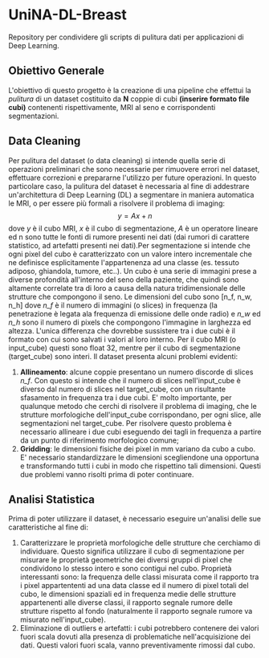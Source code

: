 # UniNA-DL-Breast

Repository per condividere gli scripts di pulitura dati per applicazioni di Deep Learning. 

## Obiettivo Generale
L'obiettivo di questo progetto è la creazione di una pipeline che effettui la *pulitura* di un dataset costituito da **N** coppie di cubi **(inserire formato file cubi)** contenenti rispettivamente, MRI al seno e corrispondenti segmentazioni.

## Data Cleaning
Per pulitura del dataset (o data cleaning) si intende quella serie di operazioni preliminari che sono necessarie per rimuovere errori nel dataset, effettuare correzioni e prepararne l'utilizzo per future operazioni. 
In questo particolare caso, la pulitura del dataset è necessaria al fine di addestrare un'architettura di Deep Learning (DL) a segmentare in maniera automatica le MRI, o per essere più formali a risolvere il problema di imaging:
$$ y = Ax + n $$
dove *y* è il cubo MRI, *x* è il cubo di segmentazione, *A* è un operatore lineare ed n sono tutte le fonti di rumore presenti nei dati (dai rumori di carattere statistico, ad artefatti presenti nei dati).Per segmentazione si intende che ogni pixel del cubo è caratterizzato con un valore intero incrementale che ne definisce esplicitamente l'appartenenza ad una classe (es. tessuto adiposo, ghiandola, tumore, etc..).
Un cubo è una serie di immagini prese a diverse profondità all'interno del seno della paziente, che quindi sono altamente correlate tra di loro a causa della natura tridimensionale delle strutture che compongono il seno. Le dimensioni del cubo sono [n_f, n_w, n_h] dove *n_f* è il numero di immagini (o slices) in frequenza (la penetrazione è legata ala frequenza di emissione delle onde radio) e *n_w* ed *n_h* sono il numero di pixels che compongono l'immagine in larghezza ed altezza. L'unica differenza che dovrebbe sussistere tra i due cubi è il formato con cui sono salvati i valori al loro interno. Per il cubo MRI (o input_cube) questi sono float 32, mentre per il cubo di segmentazione (target_cube) sono interi. 
Il dataset presenta alcuni problemi evidenti: 
1. **Allineamento**: alcune coppie presentano un numero discorde di slices  *n_f*. Con questo si intende che il numero di slices nell'input_cube è diverso dal numero di slices nel target_cube, con un risultante sfasamento in frequenza tra i due cubi. E' molto importante, per qualunque metodo che cerchi di risolvere il problema di imaging, che le strutture morfologiche dell'input_cube corrispondano, per ogni slice, alle segmentazioni nel target_cube. Per risolvere questo problema è necessario allineare i due cubi eseguendo dei tagli in frequenza a partire da un punto di riferimento morfologico comune;
2. **Gridding**: le dimensioni fisiche dei pixel in mm variano da cubo a cubo. E' necessario standardizzare le dimensioni scegliendone una opportuna e transformando tutti i cubi in modo che rispettino tali dimensioni.
Questi due problemi vanno risolti prima di poter continuare.
## Analisi Statistica
Prima di poter utilizzare il dataset, è necessario eseguire un'analisi delle sue caratteristiche al fine di:
1. Caratterizzare le proprietà morfologiche delle strutture che cerchiamo di individuare. Questo significa utilizzare il cubo di segmentazione per misurare le proprietà geometriche dei diversi gruppi di pixel che condividono lo stesso intero e sono contigui nel cubo. Proprietà interessanti sono:
la frequenza delle classi misurata come il rapporto tra i pixel appartententi ad una data classe ed il numero di pixel totali del cubo, le dimensioni spaziali ed in frequenza medie delle strutture appartenenti alle diverse classi, il rapporto segnale rumore delle strutture rispetto al fondo (naturalmente il rapporto segnale rumore va misurato nell'input_cube).
1. Eliminazione di outliers e artefatti: i cubi potrebbero contenere dei valori fuori scala dovuti alla presenza di problematiche nell'acquisizione dei dati. Questi valori fuori scala, vanno preventivamente rimossi dal cubo. 
